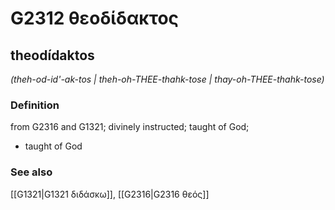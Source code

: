 # G2312 θεοδίδακτος

## theodídaktos

_(theh-od-id'-ak-tos | theh-oh-THEE-thahk-tose | thay-oh-THEE-thahk-tose)_

### Definition

from G2316 and G1321; divinely instructed; taught of God; 

- taught of God

### See also

[[G1321|G1321 διδάσκω]], [[G2316|G2316 θεός]]
